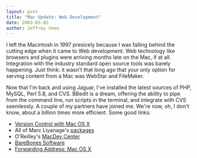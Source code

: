 ```yaml
---
layout: post
title: "Mac Update: Web Development"
date: 2003-03-02
author: Jeffrey Veen
---
```

I left the Macintosh in 1997 presicely because I was falling behind the cutting edge when it came to Web development. Web technology like browsers and plugins were arriving months late on the Mac, if at all. Integration with the industry standard open source tools was barely happening. Just think: it wasn't that long ago that your only option for serving content from a Mac was WebStar and FileMaker.</p>

<p>Now that I'm back and using Jaguar, I've installed the latest sources of PHP, MySQL, Perl 5.8, and CVS. BBedit is a dream, offering the ability to pipe from the command line, run scripts in the terminal, and integrate with CVS seemlessly. A couple of my partners have joined me. We're now, oh, I don't know, about a billion times more efficient. Some good links:
<ul><li><a href="http://developer.apple.com/internet/macosx/cvsoverview.html">Version Control with Mac OS X</a></li>
<li>All of Marc Liyanage's <a href="http://www.entropy.ch/software/welcome.html">packages</a></li>
<li>O'Reilley's <a href="http://www.macdevcenter.com">MacDev Center</a></li>
<li><a href="http://www.barebones.com/">BareBones Software</a></li>
<li><a href="http://saladwithsteve.com/osx/">Forwarding Address: Mac OS X</a></li></ul>

